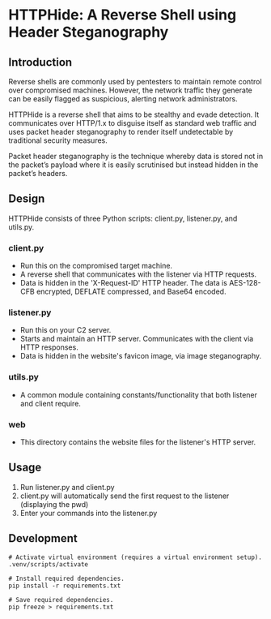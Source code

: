 # HTTPHide: A Reverse Shell using Header Steganography

## Introduction
Reverse shells are commonly used by pentesters to maintain remote control over compromised machines. However, the network traffic they generate can be easily flagged as suspicious, alerting network administrators. 

HTTPHide is a reverse shell that aims to be stealthy and evade detection. It communicates over HTTP/1.x to disguise itself as standard web traffic and uses packet header steganography to render itself undetectable by traditional security measures. 

Packet header steganography is the technique whereby data is stored not in the packet’s payload where it is easily scrutinised but instead hidden in the packet’s headers.

## Design
HTTPHide consists of three Python scripts: client.py, listener.py, and utils.py.

### client.py
- Run this on the compromised target machine.
- A reverse shell that communicates with the listener via HTTP requests.
- Data is hidden in the 'X-Request-ID' HTTP header. The data is AES-128-CFB encrypted, DEFLATE compressed, and Base64 encoded.

### listener.py
- Run this on your C2 server.
- Starts and maintain an HTTP server. Communicates with the client via HTTP responses.
- Data is hidden in the website's favicon image, via image steganography.

### utils.py
- A common module containing constants/functionality that both listener and client require.

### web
- This directory contains the website files for the listener's HTTP server.

## Usage
1. Run listener.py and client.py
2. client.py will automatically send the first request to the listener (displaying the pwd)
3. Enter your commands into the listener.py

## Development
```
# Activate virtual environment (requires a virtual environment setup).
.venv/scripts/activate

# Install required dependencies.
pip install -r requirements.txt

# Save required dependencies.
pip freeze > requirements.txt
```